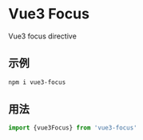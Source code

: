 # Vue3 Focus
Vue3 focus directive
## 示例
```bash
npm i vue3-focus
```
## **用法**
```javascript
import {vue3Focus} from 'vue3-focus'
```